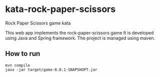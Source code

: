 # kata-rock-paper-scissors
Rock Paper Scissors game kata

This web app implements the rock-paper-scissors game
It is developed using Java and Spring framework. The project is managed using maven.


## How to run
``` 
mvn compile  
java -jar target/game-0.0.1-SNAPSHOPT.jar
```
